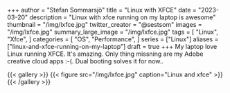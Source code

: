 +++
author = "Stefan Sommarsjö"
title = "Linux with XFCE"
date = "2023-03-20"
description = "Linux with xfce running on my laptop is awesome"
thumbnail = "/img/lxfce.jpg"
twitter_creator = "@sestsom"
images = "/img/lxfce.jpg"
summary_large_image = "/img/lxfce.jpg"
tags = [
    "Linux",
	"Xfce",
]
categories = [
    "OS",
    "Performance",
]
series = ["Linux"]
aliases = ["linux-and-xfce-running-on-my-laptop"]
draft = true
+++
My laptop love Linux running XFCE. It's amazing. Only thing missning are my Adobe creative cloud apps :-(. Dual booting solves it for now..


{{< gallery >}}
  {{< figure src="/img/lxfce.jpg" caption="Linux and xfce" >}}
{{< /gallery >}}
